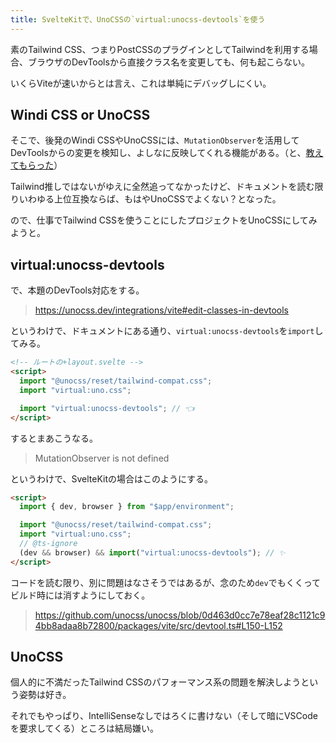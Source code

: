```yaml
---
title: SvelteKitで、UnoCSSの`virtual:unocss-devtools`を使う
---
```


素のTailwind CSS、つまりPostCSSのプラグインとしてTailwindを利用する場合、ブラウザのDevToolsから直接クラス名を変更しても、何も起こらない。

いくらViteが速いからとは言え、これは単純にデバッグしにくい。

## Windi CSS or UnoCSS

そこで、後発のWindi CSSやUnoCSSには、`MutationObserver`を活用してDevToolsからの変更を検知し、よしなに反映してくれる機能がある。（と、[教えてもらった](https://twitter.com/oekazuma/status/1732315538515517879)）

Tailwind推しではないがゆえに全然追ってなかったけど、ドキュメントを読む限りいわゆる上位互換ならば、もはやUnoCSSでよくない？となった。

ので、仕事でTailwind CSSを使うことにしたプロジェクトをUnoCSSにしてみようと。

## virtual:unocss-devtools

で、本題のDevTools対応をする。

> https://unocss.dev/integrations/vite#edit-classes-in-devtools

というわけで、ドキュメントにある通り、`virtual:unocss-devtools`を`import`してみる。

```html
<!-- ルートの+layout.svelte -->
<script>
  import "@unocss/reset/tailwind-compat.css";
  import "virtual:uno.css";

  import "virtual:unocss-devtools"; // 👈
</script>
```

するとまあこうなる。

> MutationObserver is not defined

というわけで、SvelteKitの場合はこのようにする。

```html
<script>
  import { dev, browser } from "$app/environment";

  import "@unocss/reset/tailwind-compat.css";
  import "virtual:uno.css";
  // @ts-ignore
  (dev && browser) && import("virtual:unocss-devtools"); // ✨
</script>
```

コードを読む限り、別に問題はなさそうではあるが、念のため`dev`でもくくってビルド時には消すようにしておく。

> https://github.com/unocss/unocss/blob/0d463d0cc7e78eaf28c1121c94bb8adaa8b72800/packages/vite/src/devtool.ts#L150-L152

## UnoCSS

個人的に不満だったTailwind CSSのパフォーマンス系の問題を解決しようという姿勢は好き。

それでもやっぱり、IntelliSenseなしではろくに書けない（そして暗にVSCodeを要求してくる）ところは結局嫌い。
